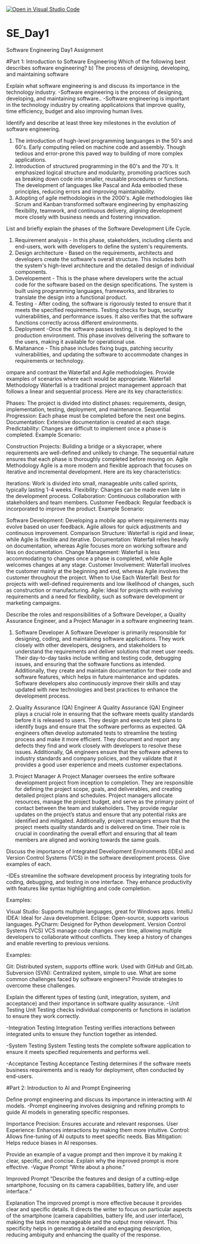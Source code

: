 [![Open in Visual Studio Code](https://classroom.github.com/assets/open-in-vscode-2e0aaae1b6195c2367325f4f02e2d04e9abb55f0b24a779b69b11b9e10269abc.svg)](https://classroom.github.com/online_ide?assignment_repo_id=15566400&assignment_repo_type=AssignmentRepo)
# SE_Day1
Software Engineering Day1 Assignment

#Part 1: Introduction to Software Engineering
Which of the following best describes software engineering?
b) The process of designing, developing, and maintaining software

Explain what software engineering is and discuss its importance in the technology industry.
-Software engineering is the process of designing, developing, and maintaining software..
-Software engineering is important in the technology industry by creating applicatoions that improve quality, time efficiency, budget and also improving human lives. 

Identify and describe at least three key milestones in the evolution of software engineering.
1. The introduction of hugh-level programming languanges in the 50's and 60's. Early computing relied on machine code and assembly. Though tedious and error-prone this paved way to building of more complex applications.
2. Introduction of structured programming in the 60's and the 70's. It emphasized logical structure and modularity, promoting practices such as breaking down code into smaller, reusable procedures or functions. The development of languages like Pascal and Ada embodied these principles, reducing errors and improving maintainability.
3. Adopting of agile methodologies in the 2000's. Agile methodologies like Scrum and Kanban transformed software engineering by emphasizing flexibility, teamwork, and continuous delivery, aligning development more closely with business needs and fostering innovation.
   
List and briefly explain the phases of the Software Development Life Cycle.
1. Requirement analysis - In this phase, stakeholders, including clients and end-users, work with developers to define the system's requirements. 
2. Design architecture - Based on the requirements, architects and developers create the software's overall structure. This includes both the system's high-level architecture and the detailed design of individual components. 
3. Developement - This is the phase where developers write the actual code for the software based on the design specifications. The system is built using programming languages, frameworks, and libraries to translate the design into a functional product.
4. Testing - After coding, the software is rigorously tested to ensure that it meets the specified requirements. Testing checks for bugs, security vulnerabilities, and performance issues. It also verifies that the software functions correctly across different environments.
5. Deployment -Once the software passes testing, it is deployed to the production environment. This phase involves delivering the software to the users, making it available for operational use. 
6. Maitanance - This phase includes fixing bugs, patching security vulnerabilities, and updating the software to accommodate changes in requirements or technology.

ompare and contrast the Waterfall and Agile methodologies. Provide examples of scenarios where each would be appropriate.
Waterfall Methodology
Waterfall is a traditional project management approach that follows a linear and sequential process. Here are its key characteristics:

Phases: The project is divided into distinct phases: requirements, design, implementation, testing, deployment, and maintenance.
Sequential Progression: Each phase must be completed before the next one begins.
Documentation: Extensive documentation is created at each stage.
Predictability: Changes are difficult to implement once a phase is completed.
Example Scenario:

Construction Projects: Building a bridge or a skyscraper, where requirements are well-defined and unlikely to change. The sequential nature ensures that each phase is thoroughly completed before moving on.
Agile Methodology
Agile is a more modern and flexible approach that focuses on iterative and incremental development. Here are its key characteristics:

Iterations: Work is divided into small, manageable units called sprints, typically lasting 1-4 weeks.
Flexibility: Changes can be made even late in the development process.
Collaboration: Continuous collaboration with stakeholders and team members.
Customer Feedback: Regular feedback is incorporated to improve the product.
Example Scenario:

Software Development: Developing a mobile app where requirements may evolve based on user feedback. Agile allows for quick adjustments and continuous improvement.
Comparison
Structure: Waterfall is rigid and linear, while Agile is flexible and iterative.
Documentation: Waterfall relies heavily on documentation, whereas Agile focuses more on working software and less on documentation.
Change Management: Waterfall is less accommodating to changes once a phase is completed, while Agile welcomes changes at any stage.
Customer Involvement: Waterfall involves the customer mainly at the beginning and end, whereas Agile involves the customer throughout the project.
When to Use Each
Waterfall: Best for projects with well-defined requirements and low likelihood of changes, such as construction or manufacturing.
Agile: Ideal for projects with evolving requirements and a need for flexibility, such as software development or marketing campaigns.

Describe the roles and responsibilities of a Software Developer, a Quality Assurance Engineer, and a Project Manager in a software engineering team.
1. Software Developer
  A Software Developer is primarily responsible for designing, coding, and maintaining software applications. They work closely with other developers, designers, and stakeholders to understand the requirements and deliver solutions that meet user needs. Their day-to-day tasks include writing and testing code, debugging issues, and ensuring that the software functions as intended. Additionally, they create and maintain documentation for their code and software features, which helps in future maintenance and updates. Software developers also continuously improve their skills and stay updated with new technologies and best practices to enhance the development process.

2. Quality Assurance (QA) Engineer
  A Quality Assurance (QA) Engineer plays a crucial role in ensuring that the software meets quality standards before it is released to users. They design and execute test plans to identify bugs and ensure that the software performs as expected. QA engineers often develop automated tests to streamline the testing process and make it more efficient. They document and report any defects they find and work closely with developers to resolve these issues. Additionally, QA engineers ensure that the software adheres to industry standards and company policies, and they validate that it provides a good user experience and meets customer expectations.

3. Project Manager
  A Project Manager oversees the entire software development project from inception to completion. They are responsible for defining the project scope, goals, and deliverables, and creating detailed project plans and schedules. Project managers allocate resources, manage the project budget, and serve as the primary point of contact between the team and stakeholders. They provide regular updates on the project’s status and ensure that any potential risks are identified and mitigated. Additionally, project managers ensure that the project meets quality standards and is delivered on time. Their role is crucial in coordinating the overall effort and ensuring that all team members are aligned and working towards the same goals.

Discuss the importance of Integrated Development Environments (IDEs) and Version Control Systems (VCS) in the software development process. Give examples of each.

-IDEs streamline the software development process by integrating tools for coding, debugging, and testing in one interface. They enhance productivity with features like syntax highlighting and code completion.

Examples:

Visual Studio: Supports multiple languages, great for Windows apps.
IntelliJ IDEA: Ideal for Java development.
Eclipse: Open-source, supports various languages.
PyCharm: Designed for Python development.
Version Control Systems (VCS)
VCS manage code changes over time, allowing multiple developers to collaborate without conflicts. They keep a history of changes and enable reverting to previous versions.

Examples:

Git: Distributed system, supports offline work. Used with GitHub and GitLab.
Subversion (SVN): Centralized system, simple to use.
What are some common challenges faced by software engineers? Provide strategies to overcome these challenges.


Explain the different types of testing (unit, integration, system, and acceptance) and their importance in software quality assurance.
-Unit Testing
Unit Testing checks individual components or functions in isolation to ensure they work correctly.

-Integration Testing
Integration Testing verifies interactions between integrated units to ensure they function together as intended.

-System Testing
System Testing tests the complete software application to ensure it meets specified requirements and performs well.

-Acceptance Testing
Acceptance Testing determines if the software meets business requirements and is ready for deployment, often conducted by end-users.

#Part 2: Introduction to AI and Prompt Engineering


Define prompt engineering and discuss its importance in interacting with AI models.
-Prompt engineering involves designing and refining prompts to guide AI models in generating specific responses.

Importance
Precision: Ensures accurate and relevant responses.
User Experience: Enhances interactions by making them more intuitive.
Control: Allows fine-tuning of AI outputs to meet specific needs.
Bias Mitigation: Helps reduce biases in AI responses.

Provide an example of a vague prompt and then improve it by making it clear, specific, and concise. Explain why the improved prompt is more effective.
-Vague Prompt
“Write about a phone.”

Improved Prompt
“Describe the features and design of a cutting-edge smartphone, focusing on its camera capabilities, battery life, and user interface.”

Explanation
The improved prompt is more effective because it provides clear and specific details. It directs the writer to focus on particular aspects of the smartphone (camera capabilities, battery life, and user interface), making the task more manageable and the output more relevant. This specificity helps in generating a detailed and engaging description, reducing ambiguity and enhancing the quality of the response.




